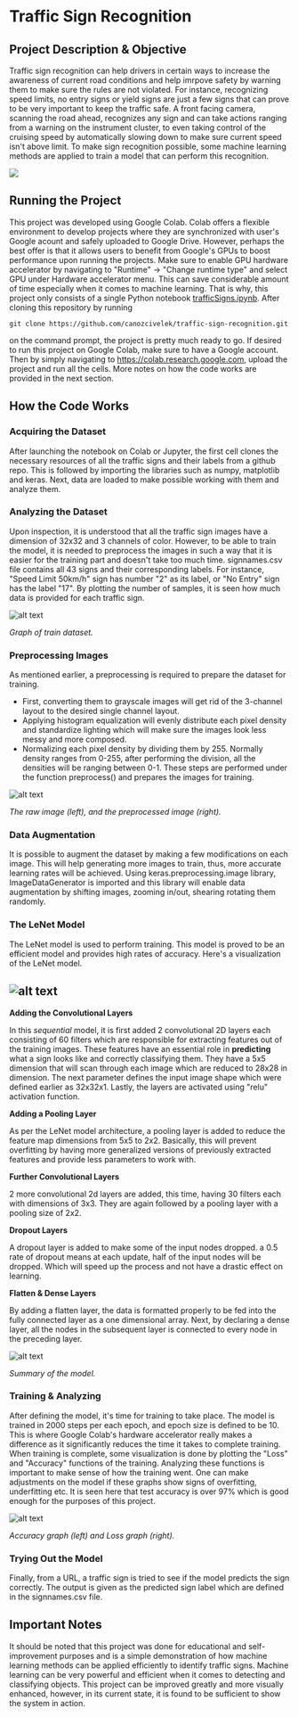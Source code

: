 # Traffic Sign Recognition

## Project Description & Objective
Traffic sign recognition can help drivers in certain ways to increase the awareness of current road conditions and help imrpove safety 
by warning them to make sure the rules are not violated. For instance, recognizing speed limits, no entry signs or yield signs are 
just a few signs that can prove to be very important to keep the traffic safe. A front facing camera, scanning the road ahead, recognizes 
any sign and can take actions ranging from a warning on the instrument cluster, to even taking control of the cruising speed by 
automatically slowing down to make sure current speed isn't above limit. To make sign recognition possible, some machine learning methods 
are applied to train a model that can perform this recognition.

![](https://imgur.com/7m8id4n.gif)

## Running the Project
This project was developed using Google Colab. Colab offers a flexible environment to develop projects where they are synchronized 
with user's Google acount and safely uploaded to Google Drive. However, perhaps the best offer is that it allows users to benefit from 
Google's GPUs to boost performance upon running the projects. Make sure to enable GPU hardware accelerator by navigating to "Runtime" -> "Change runtime type" and select GPU under Hardware accelerator menu. This can save considerable amount of time especially when it comes to machine learning. That is why, this project only consists of a single Python notebook [trafficSigns.ipynb](trafficSigns.ipynb). After 
cloning this repository by running
```
git clone https://github.com/canozcivelek/traffic-sign-recognition.git
```
on the command prompt, the project is pretty much ready to go. If desired to run this project on Google Colab, make sure to have a Google account. Then by simply navigating to https://colab.research.google.com, upload the project and run all the cells. More notes on  how the code works are provided in the next section.

## How the Code Works
### Acquiring the Dataset
After launching the notebook on Colab or Jupyter, the first cell clones the necessary resources of all the traffic signs and their labels from a github repo. This is followed by importing the libraries such as numpy, matplotlib and keras. Next, data are loaded to make possible working with them and analyze them. 

### Analyzing the Dataset
Upon inspection, it is understood that all the traffic sign images have a dimension of 32x32 and 3 channels of color. However, to be able to train the model, it is needed to preprocess the images in such a way that it is easier for the training part and doesn't take too much time. signnames.csv file contains all 43 signs and their corresponding labels. For instance, "Speed Limit 50km/h" sign has number "2" as its label, or "No Entry" sign has the label "17". By plotting the number of samples, it is seen how much data is provided for each traffic sign.

![alt text](https://github.com/canozcivelek/traffic-sign-recognition/blob/master/Images/trainDataset.png)

_Graph of train dataset._

### Preprocessing Images
As mentioned earlier, a preprocessing is required to prepare the dataset for training. 
* First, converting them to grayscale images will get rid of the 3-channel layout to the desired single channel layout. 
* Applying histogram equalization will evenly distribute each pixel density and standardize lighting which will make sure the images look less messy and more composed.
* Normalizing each pixel density by dividing them by 255. Normally density ranges from 0-255, after performing the division, all the densities will be ranging between 0-1.
These steps are performed under the function preprocess() and prepares the images for training.

![alt text](https://github.com/canozcivelek/traffic-sign-recognition/blob/master/Images/imageSamples.jpg)

_The raw image (left), and the preprocessed image (right)._

### Data Augmentation
It is possible to augment the dataset by making a few modifications on each image. This will help generating more images to train, thus, more accurate learning rates will be achieved. Using keras.preprocessing.image library, ImageDataGenerator is imported and this library will enable data augmentation by shifting images, zooming in/out, shearing rotating them randomly.

### The LeNet Model
The LeNet model is used to perform training. This model is proved to be an efficient model and provides high rates of accuracy. Here's a visualization of the LeNet model.

![alt text](https://github.com/canozcivelek/traffic-sign-recognition/blob/master/Images/leNet.jpg)
---

**Adding the Convolutional Layers**

In this _sequential_ model, it is first added 2 convolutional 2D layers each consisting of 60 filters which are responsible for extracting features out of the training images. These features have an essential role in **predicting** what a sign looks like and correctly classifying them. They have a 5x5 dimension that will scan through each image which are reduced to 28x28 in dimension. The next parameter defines the input image shape which were defined earlier as 32x32x1. Lastly, the layers are activated using "relu" activation function. 

**Adding a Pooling Layer**

As per the LeNet model architecture, a pooling layer is added to reduce the feature map dimensions from 5x5 to 2x2. Basically, this will prevent overfitting by having more generalized versions of previously extracted features and provide less parameters to work with.

**Further Convolutional Layers**

2 more convolutional 2d layers are added, this time, having 30 filters each with dimensions of 3x3. They are again followed by a pooling layer with a pooling size of 2x2.

**Dropout Layers**

A dropout layer is added to make some of the input nodes dropped. a 0.5 rate of dropout means at each update, half of the input nodes will be dropped. Which will speed up the process and not have a drastic effect on learning.

**Flatten & Dense Layers**

By adding a flatten layer, the data is formatted properly to be fed into the fully connected layer as a one dimensional array. Next, by declaring a dense layer, all the nodes in the subsequent layer is connected to every node in the preceding layer.

![alt text](https://github.com/canozcivelek/traffic-sign-recognition/blob/master/Images/modelSummary.png)

_Summary of the model._

### Training & Analyzing
After defining the model, it's time for training to take place. The model is trained in 2000 steps per each epoch, and epoch size is defined to be 10. This is where Google Colab's hardware accelerator really makes a difference as it significantly reduces the time it takes to complete training. When training is complete, some visualization is done by plotting the "Loss" and "Accuracy" functions of the training. Analyzing these functions is important to make sense of how the training went. One can make adjustments on the model if these graphs show signs of overfitting, underfitting etc. It is seen here that test accuracy is over 97% which is good enough for the purposes of this project.

![alt text](https://github.com/canozcivelek/traffic-sign-recognition/blob/master/Images/graphs.jpg)

_Accuracy graph (left) and Loss graph (right)._

### Trying Out the Model
Finally, from a URL, a traffic sign is tried to see if the model predicts the sign correctly. The output is given as the predicted sign label which are defined in the signnames.csv file.

## Important Notes
It should be noted that this project was done for educational and self-improvement purposes and is a simple demonstration of how machine learning methods can be applied efficiently to identify traffic signs. Machine learning can be very powerful and efficient when it comes to detecting and classifying objects. This project can be improved greatly and more visually enhanced, however, in its current state, it is found to be sufficient to show the system in action.








































